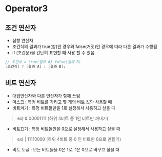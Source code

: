 # Operator3

## 조건 연산자
* 삼항 연산자
* 조건식의 결과가 true(참)인 경우와 false(거짓)인 경우에 따라 다른 결과가 수행됨
* if (조건문)을 간단히 표현할 때 사용 할 수 있음

```Java
// 조건식 = true(결과 A) false(결과 B)
[조건식] ? [결과 A] : [결과 B];


```
## 비트 연산자
* 대입연산자와 다른 연산자가 함께 쓰임
* 마스크 : 특정 비트를 가리고 몇 개의 비트 값만 사용할 때   <!-- 마스킹: 특정 비트를 꺼내기 위해 -->
* 비트켜기 : 특정 비트들만을 1로 설정해서 사용하고 싶을 때
> ex) & 00001111 (하위 4비트 중 1인 비트만 꺼내기)
* 비트끄기 : 특정 비트들만을 0으로 설정해서 사용하고 싶을 때
> ex) | 11110000 (하위 4비트 중 0 인 비트만 0으로 만들기)
* 비트 토글 : 모든 비트들을 0은 1로, 1은 0으로 바꾸고 싶을 때
